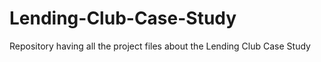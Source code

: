 # Lending-Club-Case-Study
Repository having all the project files about the Lending Club Case Study
